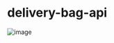 ﻿# delivery-bag-api
![image](https://user-images.githubusercontent.com/17886340/197207595-b42ac619-2c68-40a4-b2f1-fa20b55e6867.png)
